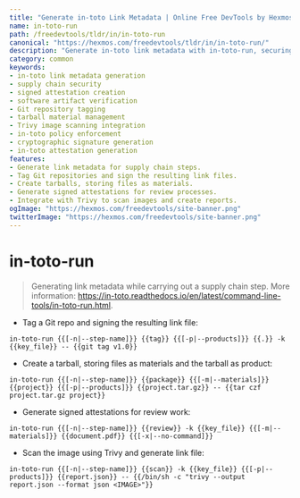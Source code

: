 ```yaml
---
title: "Generate in-toto Link Metadata | Online Free DevTools by Hexmos"
name: in-toto-run
path: /freedevtools/tldr/in/in-toto-run
canonical: "https://hexmos.com/freedevtools/tldr/in/in-toto-run/"
description: "Generate in-toto link metadata with in-toto-run, securing your software supply chain. Digitally sign and verify steps, ensuring integrity. Free online tool, no registration required."
category: common
keywords:
- in-toto link metadata generation
- supply chain security
- signed attestation creation
- software artifact verification
- Git repository tagging
- tarball material management
- Trivy image scanning integration
- in-toto policy enforcement
- cryptographic signature generation
- in-toto attestation generation
features:
- Generate link metadata for supply chain steps.
- Tag Git repositories and sign the resulting link files.
- Create tarballs, storing files as materials.
- Generate signed attestations for review processes.
- Integrate with Trivy to scan images and create reports.
ogImage: "https://hexmos.com/freedevtools/site-banner.png"
twitterImage: "https://hexmos.com/freedevtools/site-banner.png"
---
```


# in-toto-run

> Generating link metadata while carrying out a supply chain step.
> More information: <https://in-toto.readthedocs.io/en/latest/command-line-tools/in-toto-run.html>.

- Tag a Git repo and signing the resulting link file:

`in-toto-run {{[-n|--step-name]}} {{tag}} {{[-p|--products]}} {{.}} -k {{key_file}} -- {{git tag v1.0}}`

- Create a tarball, storing files as materials and the tarball as product:

`in-toto-run {{[-n|--step-name]}} {{package}} {{[-m|--materials]}} {{project}} {{[-p|--products]}} {{project.tar.gz}} -- {{tar czf project.tar.gz project}}`

- Generate signed attestations for review work:

`in-toto-run {{[-n|--step-name]}} {{review}} -k {{key_file}} {{[-m|--materials]}} {{document.pdf}} {{[-x|--no-command]}}`

- Scan the image using Trivy and generate link file:

`in-toto-run {{[-n|--step-name]}} {{scan}} -k {{key_file}} {{[-p|--products]}} {{report.json}} -- {{/bin/sh -c "trivy --output report.json --format json <IMAGE>"}}`
